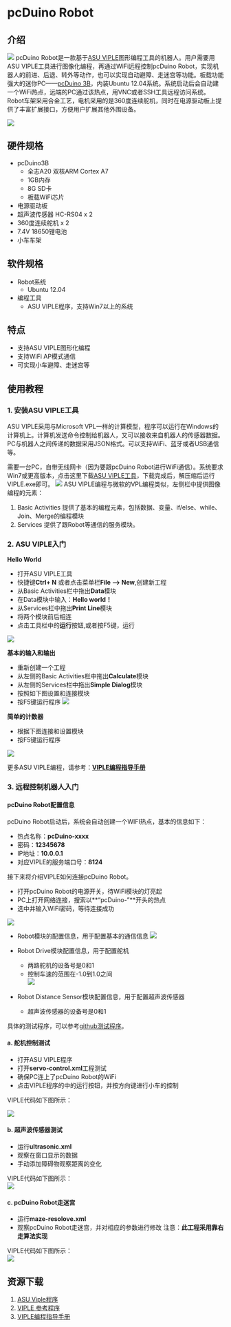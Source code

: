 # pcDuino Robot

## 介绍  
![](picture/0.png)
pcDuino Robot是一款基于[ASU VIPLE](http://venus.eas.asu.edu/WSRepository/VIPLE/)图形编程工具的机器人。用户需要用ASU VIPLE工具进行图像化编程，再通过WiFi远程控制pcDuino Robot，实现机器人的前进、后退、转外等动作，也可以实现自动避障、走迷宫等功能。板载功能强大的迷你PC——[pcDuino 3B](http://www.linksprite.com/linksprite-pcduino3/)，内装Ubuntu 12.04系统。系统启动后会自动建一个WiFi热点，远端的PC通过该热点，用VNC或者SSH工具远程访问系统。Robot⻋架采用合金工艺，电机采用的是360度连续舵机，同时在电源驱动板上提供了丰富扩展接口，方便用户扩展其他外围设备。

![](picture/robot.jpg)

## 硬件规格
- pcDuino3B
	- 全志A20 双核ARM Cortex A7
	- 1GB内存
	- 8G SD卡
	- 板载WiFi芯片
- 电源驱动板  
- 超声波传感器 HC-RS04 x 2  
- 360度连续舵机 x 2  
- 7.4V 18650锂电池
- 小车车架 

## 软件规格
* Robot系统
	* Ubuntu 12.04
* 编程工具
	* ASU VIPLE程序，支持Win7以上的系统

## 特点
* 支持ASU VIPLE图形化编程
* 支持WiFi AP模式通信
* 可实现小车避障、走迷宫等

## 使用教程

### 1. 安装ASU VIPLE工具
ASU VIPLE采用与Microsoft VPL一样的计算模型，程序可以运行在Windows的计算机上。计算机发送命令控制给机器人，又可以接收来自机器人的传感器数据。PC与机器人之间传递的数据采用JSON格式。可以支持WiFi、蓝牙或者USB通信等。

需要一台PC，自带无线网卡（因为要跟pcDuino Robot进行WiFi通信）。系统要求Win7或更高版本，点击这里下载[ASU VIPLE工具](https://s3.amazonaws.com/linksprite/robot/viple/ASP-VIPLE-3.2.2.zip)，下载完成后，解压缩后运行VIPLE.exe即可。
![](picture/viple.png)
ASU VIPLE编程与微软的VPL编程类似，左侧栏中提供图像编程的元素：
1. Basic Activities
提供了基本的编程元素，包括数据、变量、if/else、while、Join、Merge的编程模块
2. Services
提供了跟Robot等通信的服务模块。

### 2. ASU VIPLE入门
**Hello World**
* 打开ASU VIPLE工具
* 快捷键**Ctrl+ N** 或者点击菜单栏**File --> New**,创建新工程
* 从Basic Activities栏中拖出**Data**模块
* 在Data模块中输入：**Hello world！**
* 从Services栏中拖出**Print Line**模块
* 将两个模块前后相连
* 点击工具栏中的**运行**按钮,或者按F5键，运行

![](picture/hello.png)

**基本的输入和输出**
* 重新创建一个工程
* 从左侧的Basic Activities栏中拖出**Calculate**模块
* 从左侧的Services栏中拖出**Simple Dialog**模块
* 按照如下图设置和连接模块
* 按F5键运行程序
![](picture/IO.png)

**简单的计数器**
* 根据下图连接和设置模块
* 按F5键运行程序

![](picture/counter.png)

更多ASU VIPLE编程，请参考：**[VIPLE编程指导手册](https://s3.amazonaws.com/linksprite/robot/viple/IntroductionVIPLE.pdf)**

### 3. 远程控制机器人入门

#### pcDuino Robot配置信息

pcDuino Robot启动后，系统会自动创建一个WIFI热点，基本的信息如下：
* 热点名称：**pcDuino-xxxx**
* 密码：**12345678**
* IP地址：**10.0.0.1**
* 对应VIPLE的服务端口号：**8124**

接下来将介绍VIPLE如何连接pcDuino Robot。

* 打开pcDuino Robot的电源开关，待WiFi模块的灯亮起
* PC上打开网络连接，搜索以**“pcDuino-”**开头的热点
* 选中并输入WiFi密码，等待连接成功

![](picture/ap.jpg)

* Robot模块的配置信息，用于配置基本的通信信息
![](picture/robot-set.png)


* Robot Drive模块配置信息，用于配置舵机
	* 两路舵机的设备号是0和1
	* 控制车速的范围在-1.0到1.0之间 	
![](picture/drive.png)

* Robot Distance Sensor模块配置信息，用于配置超声波传感器
	* 超声波传感器的设备号是0和1


具体的测试程序，可以参考[github测试程序](https://github.com/YaoQ/pcDuinoRobot)。

#### a. 舵机控制测试 
* 打开ASU VIPLE程序
* 打开**servo-control.xml**工程测试 
* 确保PC连上了pcDuino Robot的WiFi  
* 点击VIPLE程序的中的运行按钮，并按方向键进行小车的控制  

VIPLE代码如下图所示：  

![](picture/2.png)  

#### b. 超声波传感器测试
* 运行**ultrasonic.xml**
* 观察在窗口显示的数据
* 手动添加障碍物观察距离的变化  

VIPLE代码如下图所示：  
![](picture/3.png)   

#### c. pcDuino Robot走迷宫
* 运行**maze-resolove.xml**
* 观察pcDuino Robot走迷宫，并对相应的参数进行修改
注意：**此工程采用靠右走算法实现**

VIPLE代码如下图所示：  
![](picture/4.png) 

## 资源下载
1. [ASU Viple程序](https://s3.amazonaws.com/linksprite/robot/viple/ASP-VIPLE-3.2.2.zip)
2. [VIPLE 参考程序](https://github.com/YaoQ/pcDuinoRobot)
3. [VIPLE编程指导手册](https://s3.amazonaws.com/linksprite/robot/viple/IntroductionVIPLE.pdf)
